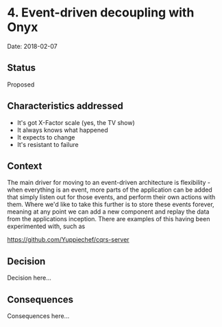 # 4. Event-driven decoupling with Onyx

Date: 2018-02-07

## Status

Proposed

## Characteristics addressed

* It's got X-Factor scale (yes, the TV show)
* It always knows what happened
* It expects to change
* It's resistant to failure

## Context

The main driver for moving to an event-driven architecture is flexibility - when everything is an event, more parts of the application can be added that simply listen out for those events, and perform their own actions with them.  Where we'd like to take this further is to store these events forever, meaning at any point we can add a new component and replay the data from the applications inception.  There are examples of this having been experimented with, such as 

https://github.com/Yuppiechef/cqrs-server

## Decision

Decision here...

## Consequences

Consequences here...
